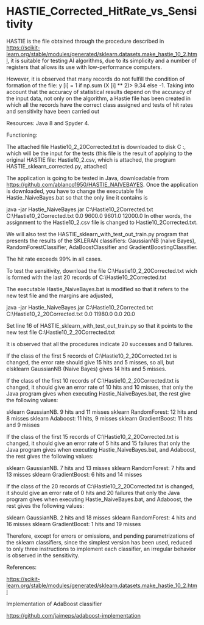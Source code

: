 # HASTIE_Corrected_HitRate_vs_Sensitivity

HASTIE is the file obtained through the procedure described in
 https://scikit-learn.org/stable/modules/generated/sklearn.datasets.make_hastie_10_2.html, it is suitable for testing AI algorithms, due to its simplicity and a number of registers that allows its use with low-performance computers.

However, it is observed that many records do not fulfill the condition of formation of the file:
y [i] = 1 if np.sum (X [i] ** 2)> 9.34 else -1. Taking into account that the accuracy of statistical results depend on the accuracy of the input data, not only on the algorithm, a Hastie file has been created in which all the records have the correct class assigned
and tests of hit rates and sensitivity have been carried out

Resources: Java 8 and Spyder 4.

Functioning:

The attached file Hastie10_2_20Corrected.txt is downloaded to disk C :, which will be the input for the tests (this file is the result of applying to the original HASTIE file: Hastie10_2.csv, which is attached, the program
HASTIE_sklearn_corrected.py, attached)

The application is going to be tested in Java, downloadable from https://github.com/ablanco1950/HASTIE_NAIVEBAYES.
Once the application is downloaded, you have to change the executable file Hastie_NaiveBayes.bat so that the only line it contains is

java -jar Hastie_NaiveBayes.jar C:\Hastie10_2Corrected.txt C:\Hastie10_2Corrected.txt 0.0 9600.0 9601.0 12000.0
In other words, the assignment to the Hastie10_2.csv file is changed to Hastie10_2Corrected.txt.

We will also test the HASTIE_sklearn_with_test_out_train.py program that presents the results of the SKLERAN classifiers: GaussianNB (naive Bayes), RandomForestClassifier, AdaBoostClassifier and GradientBoostingClassifier.

The hit rate exceeds 99% in all cases.

To test the sensitivity, download the file C:\Hastie10_2_20Corrected.txt wich is formed with the last 20 records of C:\Hastie10_2Corrected.txt

The executable Hastie_NaiveBayes.bat is modified so that it refers to the new test file and the margins are adjusted,

java -jar Hastie_NaiveBayes.jar C:\Hastie10_2Corrected.txt C:\Hastie10_2_20Corrected.txt 0.0 11980.0 0.0 20.0

Set line 16 of HASTIE_sklearn_with_test_out_train.py so that it points to the new test file C:\Hastie10_2_20Corrected.txt

It is observed that all the procedures indicate 20 successes and 0 failures.

If the class of the first 5 records of C:\Hastie10_2_20Corrected.txt is changed, the error rate should give 15 hits and 5 misses, so all, but elsklearn GaussianNB (Naive Bayes) gives 14 hits and 5 misses.

If the class of the first 10 records of C:\Hastie10_2_20Corrected.txt is changed, it should give an error rate of 10 hits and 10 misses, that only the Java program gives when executing Hastie_NaiveBayes.bat, the rest give the following values:

sklearn GaussianNB. 9 hits and 11 misses
sklearn RandomForest: 12 hits and 8 misses
sklearn Adaboost: 11 hits, 9 misses
sklearn GradientBoost: 11 hits and 9 misses

If the class of the first 15 records of C:\Hastie10_2_20Corrected.txt is changed, it should give an error rate of 5 hits and 15 failures that only the Java program gives when executing Hastie_NaiveBayes.bat, and Adaboost, the rest gives the following values:

sklearn GaussianNB. 7 hits and 13 misses
sklearn RandomForest: 7 hits and 13 misses
sklearn GradientBoost: 6 hits and 14 misses

If the class of the 20 records of C:\Hastie10_2_20Corrected.txt is changed, it should give an error rate of 0 hits and 20 failures that only the Java program gives when executing Hastie_NaiveBayes.bat, and Adaboost, the rest gives the following values:

sklearn GaussianNB. 2 hits and 18 misses
sklearn RandomForest: 4 hits and 16 misses
sklearn GradientBoost: 1 hits and 19 misses

Therefore, except for errors or omissions, and pending parametrizations of the sklearn classifiers, since the simplest version has been used, reduced to only three instructions to implement each classifier, an irregular behavior is observed in the sensitivity.

References:

https://scikit-learn.org/stable/modules/generated/sklearn.datasets.make_hastie_10_2.html

Implementation of AdaBoost classifier

https://github.com/jaimeps/adaboost-implementation
